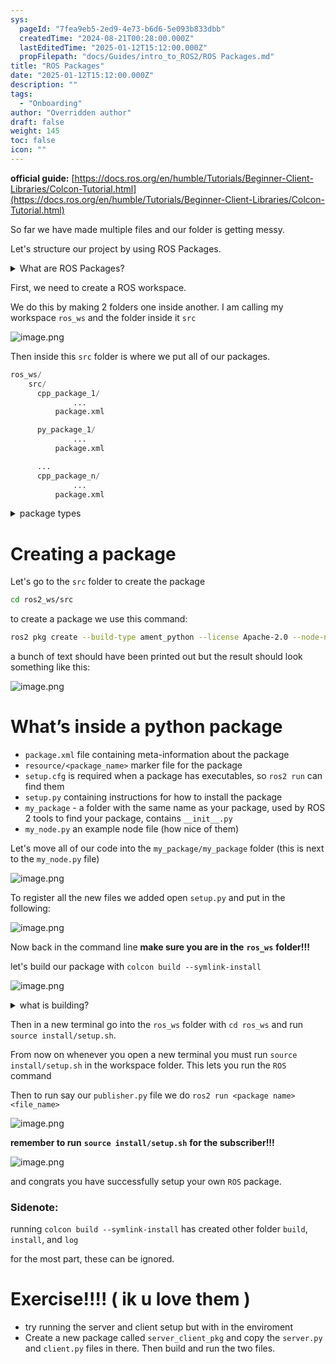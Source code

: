 ```yaml
---
sys:
  pageId: "7fea9eb5-2ed9-4e73-b6d6-5e093b833dbb"
  createdTime: "2024-08-21T00:28:00.000Z"
  lastEditedTime: "2025-01-12T15:12:00.000Z"
  propFilepath: "docs/Guides/intro_to_ROS2/ROS Packages.md"
title: "ROS Packages"
date: "2025-01-12T15:12:00.000Z"
description: ""
tags:
  - "Onboarding"
author: "Overridden author"
draft: false
weight: 145
toc: false
icon: ""
---
```


**official guide:** [https://docs.ros.org/en/humble/Tutorials/Beginner-Client-Libraries/Colcon-Tutorial.html](https://docs.ros.org/en/humble/Tutorials/Beginner-Client-Libraries/Colcon-Tutorial.html)

So far we have made multiple files and our folder is getting messy.

Let's structure our project by using ROS Packages.

<details>

<summary>What are ROS Packages?</summary>

ROS Packages are, as the name implies, packages of code that are highly sharable between ROS developers.

They consist of a folder, `package.xml` file, and source code

```python
      cpp_package_1/
		      ... imagine much code files here ..
          package.xml
```

</details>

First, we need to create a ROS workspace.

We do this by making 2 folders one inside another. I am calling my workspace `ros_ws` and the folder inside it `src`

![image.png](https://prod-files-secure.s3.us-west-2.amazonaws.com/d518164a-d88e-44d1-a4ee-3adb3bd8bce0/70706947-fd18-4537-a67b-e12946812d31/image.png?X-Amz-Algorithm=AWS4-HMAC-SHA256&X-Amz-Content-Sha256=UNSIGNED-PAYLOAD&X-Amz-Credential=ASIAZI2LB4666J6C5DBG%2F20250407%2Fus-west-2%2Fs3%2Faws4_request&X-Amz-Date=20250407T150855Z&X-Amz-Expires=3600&X-Amz-Security-Token=IQoJb3JpZ2luX2VjEOf%2F%2F%2F%2F%2F%2F%2F%2F%2F%2FwEaCXVzLXdlc3QtMiJIMEYCIQDg2RDDZDUAO3sFfxjjMzd5g3cqztwLwNxzO43cr3tK8AIhAMJftCtdOzaAMM2dQZzdXnWgMcjwvuWeGQSAVxxGAO9EKv8DCGAQABoMNjM3NDIzMTgzODA1Igwpl3U8zy1Iw4Jvb3cq3ANbREVy8jv%2BxqeLZkdn9EGymPDQFKLQ6NMA3wiEfvMIf1xb%2FFVmh4jmi15eWvfRwMCoIoDztpCZh%2BKSW0o6PFZBlfEMGXh%2FiNRWdQ9luNsNq9FPqCpSBw%2FydlXo96gY%2Bke6xtbZmY7pweUVgAtP8ut3w9HiNTYJ9Fvmhn7HL28oPxwO33nTjo9c1%2FvicBtdeqz01a14dkQoZz3%2Ft%2FIELuHtqe8%2BwNTBjNFlbQipICDhsv%2F9Gx6E8IcMPQ5C0DshGLac2zYcrcLcs%2FX4vS2MteCKamTv8Rvf2eahOncj%2BC2Bo3jwsB8ou3TaZqQSAQTe%2FKYlv8BgAO11CFR5jwvfyLwDAN7rbOe0au50MOj7Bfo5625QvtzSGHc7pWIzkJnXFQv6g668e5PzT6AewYkLK%2Bd%2BwNQIL4EjKbRXZXuxcFbNc8gf5Cz%2FzlZhVHAFeg10FOD7M2YuvAgQB%2BDz1l%2BHFs9mxeF%2BLOZHqJGKj8f6pd2vrYsZbDzGlBdBBiETpucVTQxdPTpHp7tvr14684RKjad5x2bBhTGP4KKrzVV%2FcT4Xqu50sa3%2BksRdsq8X4UAEdi4ALrtqjlefRpiiDigTPhIbjqRKQ0I0xVGpd0UyceV5ne%2FWmOH%2BaDAkECTwNjD20c%2B%2FBjqkAecZKxE4J4ZUIHzHQB43eGAxPMxVCRa0sYm7qW%2B8jG5mSuqusKrZ1u1ZkmC%2FPrGw1eTZ%2B60ekrysqVB5hgIIU6HYvyL%2FT1BsDC8BH%2FMStZv7t2aMUMg3gWf2eqYmaahE6R1FmIWVUQsdGoUjHLBs58pcCt9kOMF%2B1Pig1PukMfXtVV8ks%2BUJCdTbJVh2mSqxxqJR5JEhYsbTJNVO5%2BgqbaU73IaG&X-Amz-Signature=cc94f73c929f371302504e15b40906c91959a274fdcfa7cb2b826074e86fa484&X-Amz-SignedHeaders=host&x-id=GetObject)

Then inside this `src` folder is where we put all of our packages.

```python
ros_ws/
    src/
      cpp_package_1/
		      ...
          package.xml

      py_package_1/
		      ...
          package.xml

      ...
      cpp_package_n/
		      ...
          package.xml

```

<details>

<summary>package types</summary>

packages can be either `C++` or python.

the intern file structure is different for each but for this guide we will stick to creating python packages

</details>

# Creating a package

Let's go to the `src` folder to create the package

```bash
cd ros2_ws/src
```

to create a package we use this command:

```bash
ros2 pkg create --build-type ament_python --license Apache-2.0 --node-name my_node my_package
```

a bunch of text should have been printed out but the result should look something like this:

![image.png](https://prod-files-secure.s3.us-west-2.amazonaws.com/d518164a-d88e-44d1-a4ee-3adb3bd8bce0/e6cf1e3f-8512-4a3e-b131-079f800bf3e8/image.png?X-Amz-Algorithm=AWS4-HMAC-SHA256&X-Amz-Content-Sha256=UNSIGNED-PAYLOAD&X-Amz-Credential=ASIAZI2LB4666J6C5DBG%2F20250407%2Fus-west-2%2Fs3%2Faws4_request&X-Amz-Date=20250407T150855Z&X-Amz-Expires=3600&X-Amz-Security-Token=IQoJb3JpZ2luX2VjEOf%2F%2F%2F%2F%2F%2F%2F%2F%2F%2FwEaCXVzLXdlc3QtMiJIMEYCIQDg2RDDZDUAO3sFfxjjMzd5g3cqztwLwNxzO43cr3tK8AIhAMJftCtdOzaAMM2dQZzdXnWgMcjwvuWeGQSAVxxGAO9EKv8DCGAQABoMNjM3NDIzMTgzODA1Igwpl3U8zy1Iw4Jvb3cq3ANbREVy8jv%2BxqeLZkdn9EGymPDQFKLQ6NMA3wiEfvMIf1xb%2FFVmh4jmi15eWvfRwMCoIoDztpCZh%2BKSW0o6PFZBlfEMGXh%2FiNRWdQ9luNsNq9FPqCpSBw%2FydlXo96gY%2Bke6xtbZmY7pweUVgAtP8ut3w9HiNTYJ9Fvmhn7HL28oPxwO33nTjo9c1%2FvicBtdeqz01a14dkQoZz3%2Ft%2FIELuHtqe8%2BwNTBjNFlbQipICDhsv%2F9Gx6E8IcMPQ5C0DshGLac2zYcrcLcs%2FX4vS2MteCKamTv8Rvf2eahOncj%2BC2Bo3jwsB8ou3TaZqQSAQTe%2FKYlv8BgAO11CFR5jwvfyLwDAN7rbOe0au50MOj7Bfo5625QvtzSGHc7pWIzkJnXFQv6g668e5PzT6AewYkLK%2Bd%2BwNQIL4EjKbRXZXuxcFbNc8gf5Cz%2FzlZhVHAFeg10FOD7M2YuvAgQB%2BDz1l%2BHFs9mxeF%2BLOZHqJGKj8f6pd2vrYsZbDzGlBdBBiETpucVTQxdPTpHp7tvr14684RKjad5x2bBhTGP4KKrzVV%2FcT4Xqu50sa3%2BksRdsq8X4UAEdi4ALrtqjlefRpiiDigTPhIbjqRKQ0I0xVGpd0UyceV5ne%2FWmOH%2BaDAkECTwNjD20c%2B%2FBjqkAecZKxE4J4ZUIHzHQB43eGAxPMxVCRa0sYm7qW%2B8jG5mSuqusKrZ1u1ZkmC%2FPrGw1eTZ%2B60ekrysqVB5hgIIU6HYvyL%2FT1BsDC8BH%2FMStZv7t2aMUMg3gWf2eqYmaahE6R1FmIWVUQsdGoUjHLBs58pcCt9kOMF%2B1Pig1PukMfXtVV8ks%2BUJCdTbJVh2mSqxxqJR5JEhYsbTJNVO5%2BgqbaU73IaG&X-Amz-Signature=fdc9f6cc7ef05b067eb2dab51cee0005f42decf3d1880fa70edb9a5f7a1bdc3f&X-Amz-SignedHeaders=host&x-id=GetObject)

# What’s inside a python package

- `package.xml` file containing meta-information about the package
- `resource/<package_name>` marker file for the package
- `setup.cfg` is required when a package has executables, so `ros2 run` can find them
- `setup.py` containing instructions for how to install the package
- `my_package` - a folder with the same name as your package, used by ROS 2 tools to find your package, contains `__init__.py`
- `my_node.py` an example node file (how nice of them)

Let's move all of our code into the `my_package/my_package` folder (this is next to the `my_node.py` file)

![image.png](https://prod-files-secure.s3.us-west-2.amazonaws.com/d518164a-d88e-44d1-a4ee-3adb3bd8bce0/9ce58f11-0da9-4d3e-b86d-506a9685d378/image.png?X-Amz-Algorithm=AWS4-HMAC-SHA256&X-Amz-Content-Sha256=UNSIGNED-PAYLOAD&X-Amz-Credential=ASIAZI2LB4666J6C5DBG%2F20250407%2Fus-west-2%2Fs3%2Faws4_request&X-Amz-Date=20250407T150855Z&X-Amz-Expires=3600&X-Amz-Security-Token=IQoJb3JpZ2luX2VjEOf%2F%2F%2F%2F%2F%2F%2F%2F%2F%2FwEaCXVzLXdlc3QtMiJIMEYCIQDg2RDDZDUAO3sFfxjjMzd5g3cqztwLwNxzO43cr3tK8AIhAMJftCtdOzaAMM2dQZzdXnWgMcjwvuWeGQSAVxxGAO9EKv8DCGAQABoMNjM3NDIzMTgzODA1Igwpl3U8zy1Iw4Jvb3cq3ANbREVy8jv%2BxqeLZkdn9EGymPDQFKLQ6NMA3wiEfvMIf1xb%2FFVmh4jmi15eWvfRwMCoIoDztpCZh%2BKSW0o6PFZBlfEMGXh%2FiNRWdQ9luNsNq9FPqCpSBw%2FydlXo96gY%2Bke6xtbZmY7pweUVgAtP8ut3w9HiNTYJ9Fvmhn7HL28oPxwO33nTjo9c1%2FvicBtdeqz01a14dkQoZz3%2Ft%2FIELuHtqe8%2BwNTBjNFlbQipICDhsv%2F9Gx6E8IcMPQ5C0DshGLac2zYcrcLcs%2FX4vS2MteCKamTv8Rvf2eahOncj%2BC2Bo3jwsB8ou3TaZqQSAQTe%2FKYlv8BgAO11CFR5jwvfyLwDAN7rbOe0au50MOj7Bfo5625QvtzSGHc7pWIzkJnXFQv6g668e5PzT6AewYkLK%2Bd%2BwNQIL4EjKbRXZXuxcFbNc8gf5Cz%2FzlZhVHAFeg10FOD7M2YuvAgQB%2BDz1l%2BHFs9mxeF%2BLOZHqJGKj8f6pd2vrYsZbDzGlBdBBiETpucVTQxdPTpHp7tvr14684RKjad5x2bBhTGP4KKrzVV%2FcT4Xqu50sa3%2BksRdsq8X4UAEdi4ALrtqjlefRpiiDigTPhIbjqRKQ0I0xVGpd0UyceV5ne%2FWmOH%2BaDAkECTwNjD20c%2B%2FBjqkAecZKxE4J4ZUIHzHQB43eGAxPMxVCRa0sYm7qW%2B8jG5mSuqusKrZ1u1ZkmC%2FPrGw1eTZ%2B60ekrysqVB5hgIIU6HYvyL%2FT1BsDC8BH%2FMStZv7t2aMUMg3gWf2eqYmaahE6R1FmIWVUQsdGoUjHLBs58pcCt9kOMF%2B1Pig1PukMfXtVV8ks%2BUJCdTbJVh2mSqxxqJR5JEhYsbTJNVO5%2BgqbaU73IaG&X-Amz-Signature=36ebf46feacd2ea41d49eee83ea2d7273429d4d95ba4af76f35f7ae2369a4685&X-Amz-SignedHeaders=host&x-id=GetObject)

To register all the new files we added open `setup.py` and put in the following:

![image.png](https://prod-files-secure.s3.us-west-2.amazonaws.com/d518164a-d88e-44d1-a4ee-3adb3bd8bce0/1cd7c262-4cae-4496-9d75-c178537d24a2/image.png?X-Amz-Algorithm=AWS4-HMAC-SHA256&X-Amz-Content-Sha256=UNSIGNED-PAYLOAD&X-Amz-Credential=ASIAZI2LB4666J6C5DBG%2F20250407%2Fus-west-2%2Fs3%2Faws4_request&X-Amz-Date=20250407T150855Z&X-Amz-Expires=3600&X-Amz-Security-Token=IQoJb3JpZ2luX2VjEOf%2F%2F%2F%2F%2F%2F%2F%2F%2F%2FwEaCXVzLXdlc3QtMiJIMEYCIQDg2RDDZDUAO3sFfxjjMzd5g3cqztwLwNxzO43cr3tK8AIhAMJftCtdOzaAMM2dQZzdXnWgMcjwvuWeGQSAVxxGAO9EKv8DCGAQABoMNjM3NDIzMTgzODA1Igwpl3U8zy1Iw4Jvb3cq3ANbREVy8jv%2BxqeLZkdn9EGymPDQFKLQ6NMA3wiEfvMIf1xb%2FFVmh4jmi15eWvfRwMCoIoDztpCZh%2BKSW0o6PFZBlfEMGXh%2FiNRWdQ9luNsNq9FPqCpSBw%2FydlXo96gY%2Bke6xtbZmY7pweUVgAtP8ut3w9HiNTYJ9Fvmhn7HL28oPxwO33nTjo9c1%2FvicBtdeqz01a14dkQoZz3%2Ft%2FIELuHtqe8%2BwNTBjNFlbQipICDhsv%2F9Gx6E8IcMPQ5C0DshGLac2zYcrcLcs%2FX4vS2MteCKamTv8Rvf2eahOncj%2BC2Bo3jwsB8ou3TaZqQSAQTe%2FKYlv8BgAO11CFR5jwvfyLwDAN7rbOe0au50MOj7Bfo5625QvtzSGHc7pWIzkJnXFQv6g668e5PzT6AewYkLK%2Bd%2BwNQIL4EjKbRXZXuxcFbNc8gf5Cz%2FzlZhVHAFeg10FOD7M2YuvAgQB%2BDz1l%2BHFs9mxeF%2BLOZHqJGKj8f6pd2vrYsZbDzGlBdBBiETpucVTQxdPTpHp7tvr14684RKjad5x2bBhTGP4KKrzVV%2FcT4Xqu50sa3%2BksRdsq8X4UAEdi4ALrtqjlefRpiiDigTPhIbjqRKQ0I0xVGpd0UyceV5ne%2FWmOH%2BaDAkECTwNjD20c%2B%2FBjqkAecZKxE4J4ZUIHzHQB43eGAxPMxVCRa0sYm7qW%2B8jG5mSuqusKrZ1u1ZkmC%2FPrGw1eTZ%2B60ekrysqVB5hgIIU6HYvyL%2FT1BsDC8BH%2FMStZv7t2aMUMg3gWf2eqYmaahE6R1FmIWVUQsdGoUjHLBs58pcCt9kOMF%2B1Pig1PukMfXtVV8ks%2BUJCdTbJVh2mSqxxqJR5JEhYsbTJNVO5%2BgqbaU73IaG&X-Amz-Signature=dbd734b350514cdc546369983982d5ce81c25d00e7fec0efdf6b9be07fe9106e&X-Amz-SignedHeaders=host&x-id=GetObject)

Now back in the command line **make sure you are in the** **`ros_ws`** **folder!!!**

let's build our package with `colcon build --symlink-install`

![image.png](https://prod-files-secure.s3.us-west-2.amazonaws.com/d518164a-d88e-44d1-a4ee-3adb3bd8bce0/2f2a0d27-b173-48fd-b189-5f5c0ce65619/image.png?X-Amz-Algorithm=AWS4-HMAC-SHA256&X-Amz-Content-Sha256=UNSIGNED-PAYLOAD&X-Amz-Credential=ASIAZI2LB4666J6C5DBG%2F20250407%2Fus-west-2%2Fs3%2Faws4_request&X-Amz-Date=20250407T150855Z&X-Amz-Expires=3600&X-Amz-Security-Token=IQoJb3JpZ2luX2VjEOf%2F%2F%2F%2F%2F%2F%2F%2F%2F%2FwEaCXVzLXdlc3QtMiJIMEYCIQDg2RDDZDUAO3sFfxjjMzd5g3cqztwLwNxzO43cr3tK8AIhAMJftCtdOzaAMM2dQZzdXnWgMcjwvuWeGQSAVxxGAO9EKv8DCGAQABoMNjM3NDIzMTgzODA1Igwpl3U8zy1Iw4Jvb3cq3ANbREVy8jv%2BxqeLZkdn9EGymPDQFKLQ6NMA3wiEfvMIf1xb%2FFVmh4jmi15eWvfRwMCoIoDztpCZh%2BKSW0o6PFZBlfEMGXh%2FiNRWdQ9luNsNq9FPqCpSBw%2FydlXo96gY%2Bke6xtbZmY7pweUVgAtP8ut3w9HiNTYJ9Fvmhn7HL28oPxwO33nTjo9c1%2FvicBtdeqz01a14dkQoZz3%2Ft%2FIELuHtqe8%2BwNTBjNFlbQipICDhsv%2F9Gx6E8IcMPQ5C0DshGLac2zYcrcLcs%2FX4vS2MteCKamTv8Rvf2eahOncj%2BC2Bo3jwsB8ou3TaZqQSAQTe%2FKYlv8BgAO11CFR5jwvfyLwDAN7rbOe0au50MOj7Bfo5625QvtzSGHc7pWIzkJnXFQv6g668e5PzT6AewYkLK%2Bd%2BwNQIL4EjKbRXZXuxcFbNc8gf5Cz%2FzlZhVHAFeg10FOD7M2YuvAgQB%2BDz1l%2BHFs9mxeF%2BLOZHqJGKj8f6pd2vrYsZbDzGlBdBBiETpucVTQxdPTpHp7tvr14684RKjad5x2bBhTGP4KKrzVV%2FcT4Xqu50sa3%2BksRdsq8X4UAEdi4ALrtqjlefRpiiDigTPhIbjqRKQ0I0xVGpd0UyceV5ne%2FWmOH%2BaDAkECTwNjD20c%2B%2FBjqkAecZKxE4J4ZUIHzHQB43eGAxPMxVCRa0sYm7qW%2B8jG5mSuqusKrZ1u1ZkmC%2FPrGw1eTZ%2B60ekrysqVB5hgIIU6HYvyL%2FT1BsDC8BH%2FMStZv7t2aMUMg3gWf2eqYmaahE6R1FmIWVUQsdGoUjHLBs58pcCt9kOMF%2B1Pig1PukMfXtVV8ks%2BUJCdTbJVh2mSqxxqJR5JEhYsbTJNVO5%2BgqbaU73IaG&X-Amz-Signature=bad8571445f16a65cee7f100c7e492cdd450a35f04f926aae2eb98e213c3e0c5&X-Amz-SignedHeaders=host&x-id=GetObject)

<details>

<summary>what is building?</summary>

if you are a CS major at Rose-Hulman you will learn the answer to this in CSSE132

but TLDR; is it combines all the code files into one program that can be run easily 

</details>

Then in a new terminal go into the `ros_ws` folder with `cd ros_ws` and run `source install/setup.sh`. 

From now on whenever you open a new terminal you must run `source install/setup.sh` in the workspace folder. This lets you run the `ROS` command

Then to run say our `publisher.py` file we do `ros2 run <package name> <file_name>`

![image.png](https://prod-files-secure.s3.us-west-2.amazonaws.com/d518164a-d88e-44d1-a4ee-3adb3bd8bce0/4f4b1219-3a44-4632-aa0a-ce3471699f59/image.png?X-Amz-Algorithm=AWS4-HMAC-SHA256&X-Amz-Content-Sha256=UNSIGNED-PAYLOAD&X-Amz-Credential=ASIAZI2LB4666J6C5DBG%2F20250407%2Fus-west-2%2Fs3%2Faws4_request&X-Amz-Date=20250407T150855Z&X-Amz-Expires=3600&X-Amz-Security-Token=IQoJb3JpZ2luX2VjEOf%2F%2F%2F%2F%2F%2F%2F%2F%2F%2FwEaCXVzLXdlc3QtMiJIMEYCIQDg2RDDZDUAO3sFfxjjMzd5g3cqztwLwNxzO43cr3tK8AIhAMJftCtdOzaAMM2dQZzdXnWgMcjwvuWeGQSAVxxGAO9EKv8DCGAQABoMNjM3NDIzMTgzODA1Igwpl3U8zy1Iw4Jvb3cq3ANbREVy8jv%2BxqeLZkdn9EGymPDQFKLQ6NMA3wiEfvMIf1xb%2FFVmh4jmi15eWvfRwMCoIoDztpCZh%2BKSW0o6PFZBlfEMGXh%2FiNRWdQ9luNsNq9FPqCpSBw%2FydlXo96gY%2Bke6xtbZmY7pweUVgAtP8ut3w9HiNTYJ9Fvmhn7HL28oPxwO33nTjo9c1%2FvicBtdeqz01a14dkQoZz3%2Ft%2FIELuHtqe8%2BwNTBjNFlbQipICDhsv%2F9Gx6E8IcMPQ5C0DshGLac2zYcrcLcs%2FX4vS2MteCKamTv8Rvf2eahOncj%2BC2Bo3jwsB8ou3TaZqQSAQTe%2FKYlv8BgAO11CFR5jwvfyLwDAN7rbOe0au50MOj7Bfo5625QvtzSGHc7pWIzkJnXFQv6g668e5PzT6AewYkLK%2Bd%2BwNQIL4EjKbRXZXuxcFbNc8gf5Cz%2FzlZhVHAFeg10FOD7M2YuvAgQB%2BDz1l%2BHFs9mxeF%2BLOZHqJGKj8f6pd2vrYsZbDzGlBdBBiETpucVTQxdPTpHp7tvr14684RKjad5x2bBhTGP4KKrzVV%2FcT4Xqu50sa3%2BksRdsq8X4UAEdi4ALrtqjlefRpiiDigTPhIbjqRKQ0I0xVGpd0UyceV5ne%2FWmOH%2BaDAkECTwNjD20c%2B%2FBjqkAecZKxE4J4ZUIHzHQB43eGAxPMxVCRa0sYm7qW%2B8jG5mSuqusKrZ1u1ZkmC%2FPrGw1eTZ%2B60ekrysqVB5hgIIU6HYvyL%2FT1BsDC8BH%2FMStZv7t2aMUMg3gWf2eqYmaahE6R1FmIWVUQsdGoUjHLBs58pcCt9kOMF%2B1Pig1PukMfXtVV8ks%2BUJCdTbJVh2mSqxxqJR5JEhYsbTJNVO5%2BgqbaU73IaG&X-Amz-Signature=40fe6ae5c49d0075cf31b71f63bdef78284f2b9d1b774179f57bf4309b36ad53&X-Amz-SignedHeaders=host&x-id=GetObject)

**remember to run** **`source install/setup.sh`** **for the subscriber!!!**

![image.png](https://prod-files-secure.s3.us-west-2.amazonaws.com/d518164a-d88e-44d1-a4ee-3adb3bd8bce0/02121119-dad4-49ec-8356-c956108b4243/image.png?X-Amz-Algorithm=AWS4-HMAC-SHA256&X-Amz-Content-Sha256=UNSIGNED-PAYLOAD&X-Amz-Credential=ASIAZI2LB4666J6C5DBG%2F20250407%2Fus-west-2%2Fs3%2Faws4_request&X-Amz-Date=20250407T150855Z&X-Amz-Expires=3600&X-Amz-Security-Token=IQoJb3JpZ2luX2VjEOf%2F%2F%2F%2F%2F%2F%2F%2F%2F%2FwEaCXVzLXdlc3QtMiJIMEYCIQDg2RDDZDUAO3sFfxjjMzd5g3cqztwLwNxzO43cr3tK8AIhAMJftCtdOzaAMM2dQZzdXnWgMcjwvuWeGQSAVxxGAO9EKv8DCGAQABoMNjM3NDIzMTgzODA1Igwpl3U8zy1Iw4Jvb3cq3ANbREVy8jv%2BxqeLZkdn9EGymPDQFKLQ6NMA3wiEfvMIf1xb%2FFVmh4jmi15eWvfRwMCoIoDztpCZh%2BKSW0o6PFZBlfEMGXh%2FiNRWdQ9luNsNq9FPqCpSBw%2FydlXo96gY%2Bke6xtbZmY7pweUVgAtP8ut3w9HiNTYJ9Fvmhn7HL28oPxwO33nTjo9c1%2FvicBtdeqz01a14dkQoZz3%2Ft%2FIELuHtqe8%2BwNTBjNFlbQipICDhsv%2F9Gx6E8IcMPQ5C0DshGLac2zYcrcLcs%2FX4vS2MteCKamTv8Rvf2eahOncj%2BC2Bo3jwsB8ou3TaZqQSAQTe%2FKYlv8BgAO11CFR5jwvfyLwDAN7rbOe0au50MOj7Bfo5625QvtzSGHc7pWIzkJnXFQv6g668e5PzT6AewYkLK%2Bd%2BwNQIL4EjKbRXZXuxcFbNc8gf5Cz%2FzlZhVHAFeg10FOD7M2YuvAgQB%2BDz1l%2BHFs9mxeF%2BLOZHqJGKj8f6pd2vrYsZbDzGlBdBBiETpucVTQxdPTpHp7tvr14684RKjad5x2bBhTGP4KKrzVV%2FcT4Xqu50sa3%2BksRdsq8X4UAEdi4ALrtqjlefRpiiDigTPhIbjqRKQ0I0xVGpd0UyceV5ne%2FWmOH%2BaDAkECTwNjD20c%2B%2FBjqkAecZKxE4J4ZUIHzHQB43eGAxPMxVCRa0sYm7qW%2B8jG5mSuqusKrZ1u1ZkmC%2FPrGw1eTZ%2B60ekrysqVB5hgIIU6HYvyL%2FT1BsDC8BH%2FMStZv7t2aMUMg3gWf2eqYmaahE6R1FmIWVUQsdGoUjHLBs58pcCt9kOMF%2B1Pig1PukMfXtVV8ks%2BUJCdTbJVh2mSqxxqJR5JEhYsbTJNVO5%2BgqbaU73IaG&X-Amz-Signature=8852939bc05ae2219e6c146782b744acafd884fb2c1c60b910dd8850488236b2&X-Amz-SignedHeaders=host&x-id=GetObject)

and congrats you have successfully setup your own `ROS` package.

### Sidenote:

running `colcon build --symlink-install` has created other folder `build`, `install`, and `log`

for the most part, these can be ignored.

# Exercise!!!! ( ik u love them )

- try running the server and client setup but with in the enviroment
- Create a new package called `server_client_pkg` and copy the `server.py` and `client.py` files in there. Then build and run the two files.
